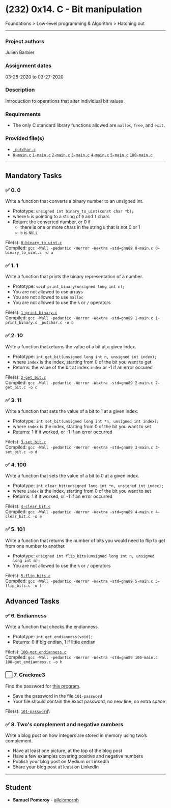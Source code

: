 # (232) 0x14. C - Bit manipulation
Foundations > Low-level programming & Algorithm > Hatching out

---

### Project authors
Julien Barbier

### Assignment dates
03-26-2020 to 03-27-2020

### Description
Introduction to operations that alter individiual bit values.

### Requirements
* The only C standard library functions allowed are `malloc`, `free`, and `exit`.

### Provided file(s)
* [`_putchar.c`](./_putchar.c)
* [`0-main.c`](./tests/0-main.c) [`1-main.c`](./tests/1-main.c) [`2-main.c`](./tests/2-main.c) [`3-main.c`](./tests/3-main.c) [`4-main.c`](./tests/4-main.c) [`5-main.c`](./tests/5-main.c) [`100-main.c`](./tests/100-main.c)

---

## Mandatory Tasks

### :white_check_mark: 0. 0
Write a function that converts a binary number to an unsigned int.

* Prototype: `unsigned int binary_to_uint(const char *b);`
* where `b` is pointing to a string of `0` and `1` chars
* Return: the converted number, or 0 if
    * there is one or more chars in the string `b` that is not 0 or 1
    * `b` is `NULL`

File(s): [`0-binary_to_uint.c`](./0-binary_to_uint.c)\
Compiled: `gcc -Wall -pedantic -Werror -Wextra -std=gnu89 0-main.c 0-binary_to_uint.c -o a`

### :white_check_mark: 1. 1
Write a function that prints the binary representation of a number.

* Prototype: `void print_binary(unsigned long int n);`
* You are not allowed to use arrays
* You are not allowed to use `malloc`
* You are not allowed to use the `%` or `/` operators

File(s): [`1-print_binary.c`](./1-print_binary.c)\
Compiled: `gcc -Wall -pedantic -Werror -Wextra -std=gnu89 1-main.c 1-print_binary.c _putchar.c -o b`

### :white_check_mark: 2. 10
Write a function that returns the value of a bit at a given index.

* Prototype: `int get_bit(unsigned long int n, unsigned int index);`
* where `index` is the index, starting from 0 of the bit you want to get
* Returns: the value of the bit at index `index` or -1 if an error occured

File(s): [`2-get_bit.c`](./2-get_bit.c)\
Compiled: `gcc -Wall -pedantic -Werror -Wextra -std=gnu89 2-main.c 2-get_bit.c -o c`

### :white_check_mark: 3. 11
Write a function that sets the value of a bit to 1 at a given index.

* Prototype: `int set_bit(unsigned long int *n, unsigned int index);`
* where `index` is the index, starting from 0 of the bit you want to set
* Returns: 1 if it worked, or -1 if an error occurred

File(s): [`3-set_bit.c`](./3-set_bit.c)\
Compiled: `gcc -Wall -pedantic -Werror -Wextra -std=gnu89 3-main.c 3-set_bit.c -o d`

### :white_check_mark: 4. 100
Write a function that sets the value of a bit to 0 at a given index.

* Prototype: `int clear_bit(unsigned long int *n, unsigned int index);`
* where `index` is the index, starting from 0 of the bit you want to set
* Returns: 1 if it worked, or -1 if an error occurred

File(s): [`4-clear_bit.c`](./4-clear_bit.c)\
Compiled: `gcc -Wall -pedantic -Werror -Wextra -std=gnu89 4-main.c 4-clear_bit.c -o e`

### :white_check_mark: 5. 101
Write a function that returns the number of bits you would need to flip to get from one number to another.

* Prototype: `unsigned int flip_bits(unsigned long int n, unsigned long int m);`
* You are not allowed to use the `%` or `/` operators

File(s): [`5-flip_bits.c`](./5-flip_bits.c)\
Compiled: `gcc -Wall -pedantic -Werror -Wextra -std=gnu89 5-main.c 5-flip_bits.c -o f`

## Advanced Tasks

### :white_check_mark: 6. Endianness
Write a function that checks the endianness.

* Prototype: `int get_endianness(void);`
* Returns: 0 if big endian, 1 if little endian

File(s): [`100-get_endianness.c`](./100-get_endianness.c)\
Compiled: `gcc -Wall -pedantic -Werror -Wextra -std=gnu89 100-main.c 100-get_endianness.c -o h`

### :white_large_square: 7. Crackme3
Find the password for [this program](https://github.com/holbertonschool/0x13.c).

* Save the password in the file `101-password`
* Your file should contain the exact password, no new line, no extra space

File(s): [`101-password`](./101-password)\

### :white_check_mark: 8. Two's complement and negative numbers
Write a blog post on how integers are stored in memory using two’s complement.

* Have at least one picture, at the top of the blog post
* Have a few examples covering positive and negative numbers
* Publish your blog post on Medium or LinkedIn
* Share your blog post at least on LinkedIn

<!--
https://www.linkedin.com/posts/activity-6649922412110577664-hUpz
https://www.linkedin.com/pulse/1-2s-complement-samuel-pomeroy
-->

---

## Student
* **Samuel Pomeroy** - [allelomorph](github.com/allelomorph)
